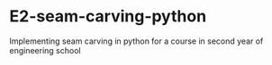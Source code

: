 # E2-seam-carving-python
Implementing seam carving in python for a course in second year of engineering school

